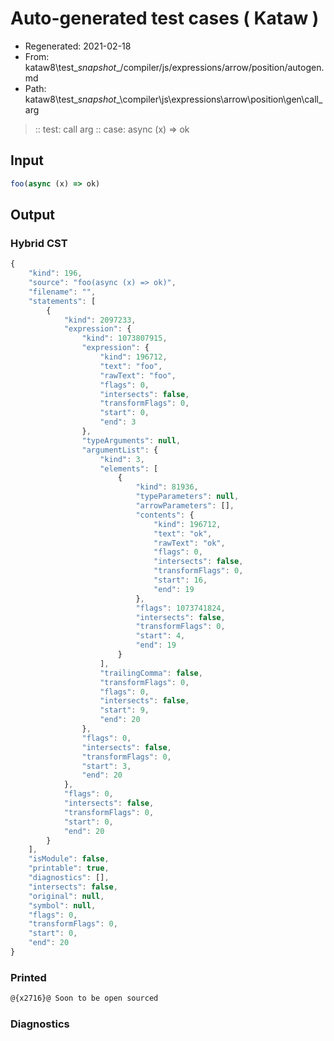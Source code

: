 # Auto-generated test cases ( Kataw )
- Regenerated: 2021-02-18
- From: kataw8\test\__snapshot__/compiler/js/expressions/arrow/position/autogen.md
- Path: kataw8\test\__snapshot__\compiler\js\expressions\arrow\position\gen\call_arg
> :: test: call arg
> :: case: async (x) => ok
## Input

`````js
foo(async (x) => ok)
`````

## Output

### Hybrid CST


```javascript
{
    "kind": 196,
    "source": "foo(async (x) => ok)",
    "filename": "",
    "statements": [
        {
            "kind": 2097233,
            "expression": {
                "kind": 1073807915,
                "expression": {
                    "kind": 196712,
                    "text": "foo",
                    "rawText": "foo",
                    "flags": 0,
                    "intersects": false,
                    "transformFlags": 0,
                    "start": 0,
                    "end": 3
                },
                "typeArguments": null,
                "argumentList": {
                    "kind": 3,
                    "elements": [
                        {
                            "kind": 81936,
                            "typeParameters": null,
                            "arrowParameters": [],
                            "contents": {
                                "kind": 196712,
                                "text": "ok",
                                "rawText": "ok",
                                "flags": 0,
                                "intersects": false,
                                "transformFlags": 0,
                                "start": 16,
                                "end": 19
                            },
                            "flags": 1073741824,
                            "intersects": false,
                            "transformFlags": 0,
                            "start": 4,
                            "end": 19
                        }
                    ],
                    "trailingComma": false,
                    "transformFlags": 0,
                    "flags": 0,
                    "intersects": false,
                    "start": 9,
                    "end": 20
                },
                "flags": 0,
                "intersects": false,
                "transformFlags": 0,
                "start": 3,
                "end": 20
            },
            "flags": 0,
            "intersects": false,
            "transformFlags": 0,
            "start": 0,
            "end": 20
        }
    ],
    "isModule": false,
    "printable": true,
    "diagnostics": [],
    "intersects": false,
    "original": null,
    "symbol": null,
    "flags": 0,
    "transformFlags": 0,
    "start": 0,
    "end": 20
}
```

  
### Printed


```javascript
@{x2716}@ Soon to be open sourced
```

  
### Diagnostics


```javascript

```

